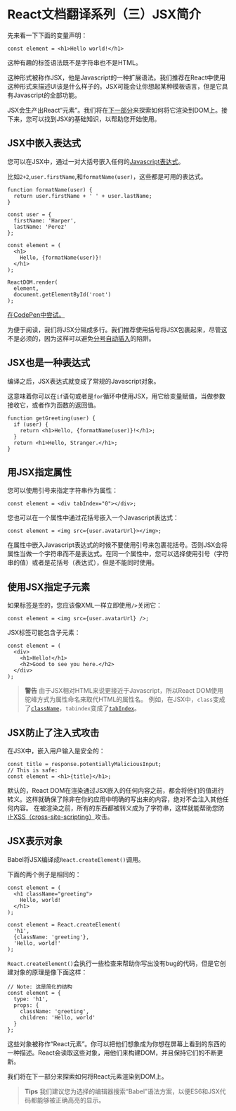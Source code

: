 # React文档翻译系列（三）JSX简介

先来看一下下面的变量声明：
```
const element = <h1>Hello world!</h1>
```
这种有趣的标签语法既不是字符串也不是HTML。

这种形式被称作JSX，他是Javascript的一种扩展语法。我们推荐在React中使用这种形式来描述UI该是什么样子的。JSX可能会让你想起某种模板语言，但是它具有Javascript的全部功能。

JSX会生产出React“元素”。我们将在[下一部分](https://facebook.github.io/react/docs/rendering-elements.html)来探索如何将它渲染到DOM上。接下来，您可以找到JSX的基础知识，以帮助您开始使用。

## **JSX中嵌入表达式**

您可以在JSX中，通过一对大括号嵌入任何的[Javascript表达式](https://developer.mozilla.org/en-US/docs/Web/JavaScript/Guide/Expressions_and_Operators#Expressions)。

比如`2+2`,`user.firstName`,和`formatName(user)`，这些都是可用的表达式。
```
function formatName(user) {
  return user.firstName + ' ' + user.lastName;
}

const user = {
  firstName: 'Harper',
  lastName: 'Perez'
};

const element = (
  <h1>
    Hello, {formatName(user)}!
  </h1>
);

ReactDOM.render(
  element,
  document.getElementById('root')
);
```
[在CodePen中尝试。](http://codepen.io/gaearon/pen/PGEjdG?editors=0010)

为便于阅读，我们将JSX分隔成多行。我们推荐使用括号将JSX包裹起来，尽管这不是必须的，因为这样可以避免[分号自动插入](http://stackoverflow.com/q/2846283)的陷阱。

## **JSX也是一种表达式**

编译之后，JSX表达式就变成了常规的Javascript对象。

这意味着你可以在`if`语句或者是`for`循环中使用JSX，用它给变量赋值，当做参数接收它，或者作为函数的返回值。
```
function getGreeting(user) {
  if (user) {
    return <h1>Hello, {formatName(user)}!</h1>;
  }
  return <h1>Hello, Stranger.</h1>;
}
```
## **用JSX指定属性**

您可以使用引号来指定字符串作为属性：
```
const element = <div tabIndex="0"></div>;
```
您也可以在一个属性中通过花括号嵌入一个Javascript表达式：
```
const element = <img src={user.avatarUrl}></img>;
```
在属性中嵌入Javascript表达式的时候不要使用引号来包裹花括号。否则JSX会将属性当做一个字符串而不是表达式。在同一个属性中，您可以选择使用引号（字符串的值）或者是花括号（表达式），但是不能同时使用。

## **使用JSX指定子元素**

如果标签是空的，您应该像XML一样立即使用`/>`关闭它：
```
const element = <img src={user.avatarUrl} />;
```
JSX标签可能包含子元素：
```
const element = (
  <div>
    <h1>Hello!</h1>
    <h2>Good to see you here.</h2>
  </div>
);
```
> **警告**
 由于JSX相对HTML来说更接近于Javascript，所以React DOM使用驼峰方式为属性命名来取代HTML的属性名。
 例如，在JSX中，`class`变成了[`className`](https://developer.mozilla.org/en-US/docs/Web/API/Element/className)，`tabindex`变成了[`tabIndex`](https://developer.mozilla.org/en-US/docs/Web/API/HTMLElement/tabIndex)。

## JSX防止了注入式攻击

在JSX中，嵌入用户输入是安全的：
```
const title = response.potentiallyMaliciousInput;
// This is safe:
const element = <h1>{title}</h1>;
```
默认的，React DOM在渲染通过JSX嵌入的任何内容之前，都会将他们的值进行转义。这样就确保了除非在你的应用中明确的写出来的内容，绝对不会注入其他任何内容。
在被渲染之前，所有的东西都被转义成为了字符串，这样就能帮助您防止[XSS（cross-site-scripting）](https://en.wikipedia.org/wiki/Cross-site_scripting)攻击。

## JSX表示对象

Babel将JSX编译成`React.createElement()`调用。

下面的两个例子是相同的：
```
const element = (
  <h1 className="greeting">
    Hello, world!
  </h1>
);
```
```
const element = React.createElement(
  'h1',
  {className: 'greeting'},
  'Hello, world!'
);
```
`React.createElement()`会执行一些检查来帮助你写出没有bug的代码，但是它创建对象的原理是像下面这样：
```
// Note: 这是简化的结构
const element = {
  type: 'h1',
  props: {
    className: 'greeting',
    children: 'Hello, world'
  }
};
```
这些对象被称作“React元素”。你可以把他们想象成为你想在屏幕上看到的东西的一种描述。React会读取这些对象，用他们来构建DOM，并且保持它们的不断更新。

我们将在下一部分来探索如何将React元素渲染到DOM上。

> **Tips**
我们建议您为选择的编辑器搜索“Babel”语法方案，以便ES6和JSX代码都能够被正确高亮的显示。